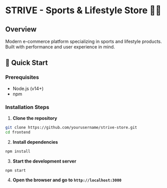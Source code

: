 # STRIVE - Sports & Lifestyle Store 🏃‍♂️

## Overview
Modern e-commerce platform specializing in sports and lifestyle products. Built with performance and user experience in mind.

## 🚀 Quick Start

### Prerequisites
* Node.js (v14+)
* npm

### Installation Steps

1. **Clone the repository**
```bash
git clone https://github.com/yourusername/strive-store.git
cd frontend
```
2. **Install dependencies**
```bash
npm install
```
3. **Start the development server**
```bash
npm start
```
4. **Open the browser and go to `http://localhost:3000`**

